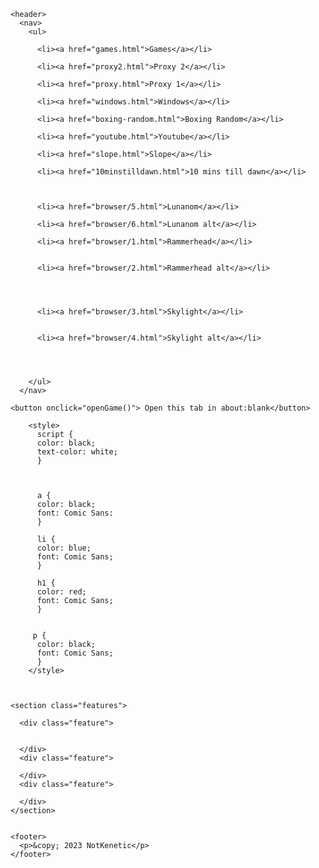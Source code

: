 <html lang="en">
  <head>
    <meta charset="UTF-8" />
    <meta name="viewport" content="width=device-width, initial-scale=1.0" />
    <title>NotKenetic</title>
  </head>
  <body>
    
<script>eruda.init();</script>
    <header>
      <nav>
        <ul>
          
          <li><a href="games.html">Games</a></li>
         
          <li><a href="proxy2.html">Proxy 2</a></li>
      
          <li><a href="proxy.html">Proxy 1</a></li>
       
          <li><a href="windows.html">Windows</a></li>
          
          <li><a href="boxing-random.html">Boxing Random</a></li>
          
          <li><a href="youtube.html">Youtube</a></li>  
          
          <li><a href="slope.html">Slope</a></li>
          
          <li><a href="10minstilldawn.html">10 mins till dawn</a></li>
       
      
          
          <li><a href="browser/5.html">Lunanom</a></li>
          
          <li><a href="browser/6.html">Lunanom alt</a></li>
          
          <li><a href="browser/1.html">Rammerhead</a></li>
          
          
          <li><a href="browser/2.html">Rammerhead alt</a></li>
          
          
          
          
          <li><a href="browser/3.html">Skylight</a></li>
         
          
          <li><a href="browser/4.html">Skylight alt</a></li>
          
          
          
          
        </ul>
      </nav>
      
    <button onclick="openGame()"> Open this tab in about:blank</button>
<script>
function openGame() {
var win = window.open()
var url = "https://notkenetic.github.io"
var iframe = win.document.createElement('iframe')
iframe.style.width = "100%";
iframe.style.height = "100%";
iframe.style.border = "none";
iframe.src = url
win.document.body.appendChild(iframe)
}



      
    </header>
    <section class="hero">
      <div class="hero-inner">
        <h1>Welcome to NotKenetic</h1>
        <p>Created by Lemy.</p>
       <script src="node_modules/eruda/eruda.js"></script>
        
        
        <style>
          script {
          color: black;
          text-color: white;
          }
          
         
          
          a {
          color: black;
          font: Comic Sans:
          }
          
          li {
          color: blue;
          font: Comic Sans;
          }
          
          h1 {
          color: red;
          font: Comic Sans;
          }
          
          
         p {
          color: black;
          font: Comic Sans;
          }
        </style>
        
        
      
    <section class="features">
     
      <div class="feature">
       
        
      </div>
      <div class="feature">
        
      </div>
      <div class="feature">
        
      </div>
    </section>
    
    
    <footer>
      <p>&copy; 2023 NotKenetic</p>
    </footer>
  </body>
</html>
